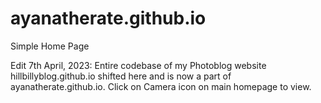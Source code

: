 # ayanatherate.github.io
Simple Home Page

Edit 7th April, 2023: Entire codebase of my Photoblog website hillbillyblog.github.io shifted here and is now a part of ayanatherate.github.io. Click on Camera icon on main homepage to view.
